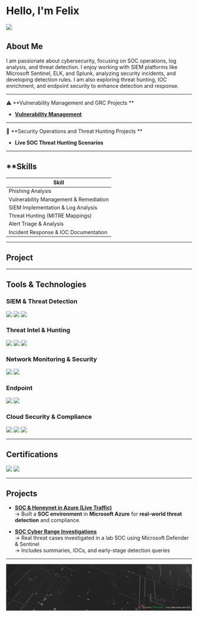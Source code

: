 # **Hello, I'm Felix**  
<a href="https://www.linkedin.com/in/somuadina-amadi-599348333/"><img src="https://img.shields.io/badge/-LinkedIn-0072b1?&style=for-the-badge&logo=linkedin&logoColor=white" /></a>  

## **About Me**  
I am passionate about cybersecurity, focusing on SOC operations, log analysis, and threat detection. I enjoy working with SIEM platforms like Microsoft Sentinel, ELK, and Splunk, analyzing security incidents, and developing detection rules. I am also exploring threat hunting, IOC enrichment, and endpoint security to enhance detection and response.

---
⚠️ **Vulnerability Management and GRC Projects **

- **[Vulnerability Management](https://github.com/felix2470/vulnerability-management-program/blob/main/README.md)**

---
🚨 **Security Operations and Threat Hunting Projects **
- **Live SOC Threat Hunting Scenarios**
  
---
## **Skills   

| **Skill**                                     | 
|-----------------------------------------------|
| Phishing Analysis                             |
| Vulnerability Management & Remediation        |
| SIEM Implementation & Log Analysis            |  | 
| Threat Hunting (MITRE Mappings)               | 
| Alert Triage & Analysis                       |
| Incident Response & IOC Documentation         |

---
## **Project**  

---
## **Tools & Technologies**  

### **SIEM & Threat Detection**  
<div>
    <img src="https://img.shields.io/badge/-Microsoft_Sentinel-0078D4?&style=for-the-badge&logo=Microsoft&logoColor=white" />
    <img src="https://img.shields.io/badge/-Splunk-000000?&style=for-the-badge&logo=Splunk&logoColor=white" />
    <img src="https://img.shields.io/badge/-Elastic_Stack-005571?&style=for-the-badge&logo=Elastic&logoColor=white" />
</div>

### **Threat Intel & Hunting**  
<div>
    <img src="https://img.shields.io/badge/-MITRE_ATT%26CK-000000?&style=for-the-badge&logo=matrix&logoColor=white" />
    <img src="https://img.shields.io/badge/-VirusTotal-FF4500?&style=for-the-badge&logo=virustotal&logoColor=white" />
    <img src="https://img.shields.io/badge/-KQL-000000?&style=for-the-badge&logo=codeforces&logoColor=white" />
</div>

### **Network Monitoring & Security**  
<div>
    <img src="https://img.shields.io/badge/-Snort-EF3B2D?&style=for-the-badge&logo=Snort&logoColor=white" />
    <img src="https://img.shields.io/badge/-Wireshark-1679A7?&style=for-the-badge&logo=Wireshark&logoColor=white" />
</div>

### **Endpoint**  
<div>
    <img src="https://img.shields.io/badge/-Microsoft_Defender_for_Endpoint-00A4EF?&style=for-the-badge&logo=Microsoft&logoColor=white" />
    <img src="https://img.shields.io/badge/-Lima_Charlie-000000?&style=for-the-badge&logoColor=white" />
</div>

### **Cloud Security & Compliance**  
<div>
    <img src="https://img.shields.io/badge/-Microsoft_Azure-0078D4?&style=for-the-badge&logo=Microsoft%20Azure&logoColor=white" />
    <img src="https://img.shields.io/badge/-Microsoft_Defender_for_Cloud-00A4EF?&style=for-the-badge&logo=Microsoft&logoColor=white" />
    <img src="https://img.shields.io/badge/-Microsoft_Defender_Threat_Intelligence-FF4500?&style=for-the-badge&logo=Microsoft&logoColor=white" />
</div>

---

## **Certifications**  
<div>
<img src="https://img.shields.io/badge/Google%20Cybersecurity-4285F4?style=for-the-badge&logo=Google&logoColor=white"/>
<img src="https://img.shields.io/badge/CompTIA%20Security+-E62A2A?style=for-the-badge&logo=CompTIA&logoColor=white"/>
</div>

---

## **Projects**
- **[SOC & Honeynet in Azure (Live Traffic)](https://github.com/SancLogic/Soc-Honeynet-Azure)**  
  → Built a **SOC environment** in **Microsoft Azure** for **real-world threat detection** and compliance.

- **[SOC Cyber Range Investigations](https://github.com/SancLogic/SOC-Cyber-Range-Investigations)**  
  → Real threat cases investigated in a lab SOC using Microsoft Defender & Sentinel  
  → Includes summaries, IOCs, and early-stage detection queries

---

<p align="center">
  <img src="https://raw.githubusercontent.com/SancLogic/SancLogic/main/sanc-banner.png" alt="sanc bash footer" />
</p>
